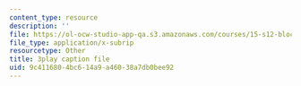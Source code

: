 ```yaml
---
content_type: resource
description: ''
file: https://ol-ocw-studio-app-qa.s3.amazonaws.com/courses/15-s12-blockchain-and-money-fall-2018/9c4116804bc614a9a46038a7db0bee92_CJCKTixMb70.srt
file_type: application/x-subrip
resourcetype: Other
title: 3play caption file
uid: 9c411680-4bc6-14a9-a460-38a7db0bee92
---
```

